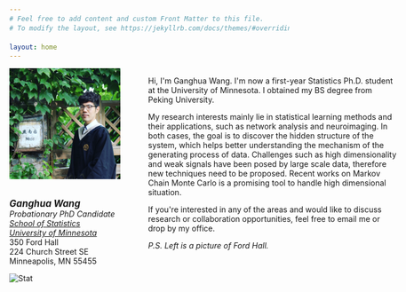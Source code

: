 ```yaml
---
# Feel free to add content and custom Front Matter to this file.
# To modify the layout, see https://jekyllrb.com/docs/themes/#overriding-theme-defaults

layout: home
---
```


<style type="text/css">
#wrap {
   width:700px;
   margin:0 auto;
}
#left_col {
   float:left;
   width:250px;
}
#right_col {
   float:right;
   width:450px;
}
</style> 

<div id="wrap">	
  <div id="left_col">	
    <img  class="img-circle avatar" alt="Ganghua Wang" src="assets/img/profile.jpg" width="200"> 
    <p class='info'><br /> 
    <big><i><b>Ganghua Wang</b></i></big><br /> 
    <i>Probationary PhD Candidate</i><br /> 
    <a href="https://cla.umn.edu/statistics" target="_blank"><i>School of Statistics</i></a><br /> 
      <a href="https://twin-cities.umn.edu" target="_blank"><i>University of Minnesota</i></a><br />
    350 Ford Hall<br />     
    224 Church Street SE<br />
    Minneapolis, MN 55455 
    </p>
    <img  class="img-circle avatar" alt="Stat" src="../assets/img/department.jpeg" width="200">
  </div>	
  <div id="right_col">	
    <p class="lead">
      Hi, I'm Ganghua Wang. I'm now a first-year Statistics Ph.D. student at the University of Minnesota. I obtained my BS degree from Peking University.</p> <p class="research">My research interests mainly lie in statistical learning methods and their applications, such as network analysis and neuroimaging. In both cases, the goal is to discover the hidden structure of the system, which helps better understanding the mechanism of the generating process of data. Challenges such as high dimensionality and weak signals have been posed by large scale data, therefore new techniques need to be proposed. Recent works on Markov Chain Monte Carlo is a promising tool to handle high dimensional situation.</p> <p class="end"> If you're interested in any of the areas and would like to discuss research or collaboration opportunities, feel free to email me or drop by my office.</p>
      <p class='ps'>
      <i>P.S. Left is a picture of Ford Hall.</i>
      </p>
  </div>

</div>





